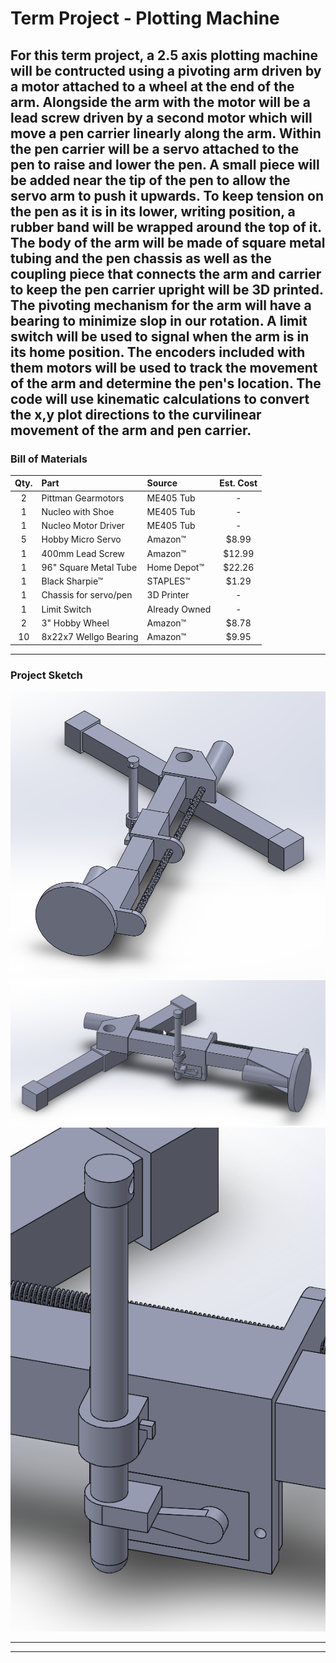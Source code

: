 # Term Project - Plotting Machine

For this term project, a 2.5 axis plotting machine will be contructed using a pivoting arm driven by a motor attached to a wheel at the end of the arm. Alongside the arm with the motor will be a lead screw driven by a second motor which will move a pen carrier linearly along the arm. Within the pen carrier will be a servo attached to the pen to raise and lower the pen. A small piece will be added near the tip of the pen to allow the servo arm to push it upwards. To keep tension on the pen as it is in its lower, writing position, a rubber band will be wrapped around the top of it. The body of the arm will be made of square metal tubing and the pen chassis as well as the coupling piece that connects the arm and carrier to keep the pen carrier upright will be 3D printed. The pivoting mechanism for the arm will have a bearing to minimize slop in our rotation. A limit switch will be used to signal when the arm is in its home position. The encoders included with them motors will be used to track the movement of the arm and determine the pen's location. The code will use kinematic calculations to convert the x,y plot directions to the curvilinear movement of the arm and pen carrier.
---

### Bill of Materials

| Qty. | Part                  | Source                | Est. Cost |
|:----:|:----------------------|:----------------------|:---------:|
|  2   | Pittman Gearmotors    | ME405 Tub             |     -     |
|  1   | Nucleo with Shoe      | ME405 Tub             |     -     |
|  1   | Nucleo Motor Driver   | ME405 Tub             |     -     |
|  5   | Hobby Micro Servo     | Amazon&trade;         |   $8.99   |
|  1   | 400mm Lead Screw      | Amazon&trade;         |   $12.99  |
|  1   | 96" Square Metal Tube | Home Depot&trade;     |   $22.26  |
|  1   | Black Sharpie&trade;  | STAPLES&trade;        |   $1.29   |
|  1   | Chassis for servo/pen | 3D Printer            |     -     |
|  1   | Limit Switch          | Already Owned         |     -     |
|  2   | 3" Hobby Wheel        | Amazon&trade;         |   $8.78   |
|  10  | 8x22x7 Wellgo Bearing | Amazon&trade;         |   $9.95   |


---
### Project Sketch

![projectsketch1](/docs/sketch1.png)
![projectsketch2](/docs/sketch2.png)
![projectsketch3](/docs/sketch3.png)


---


---

